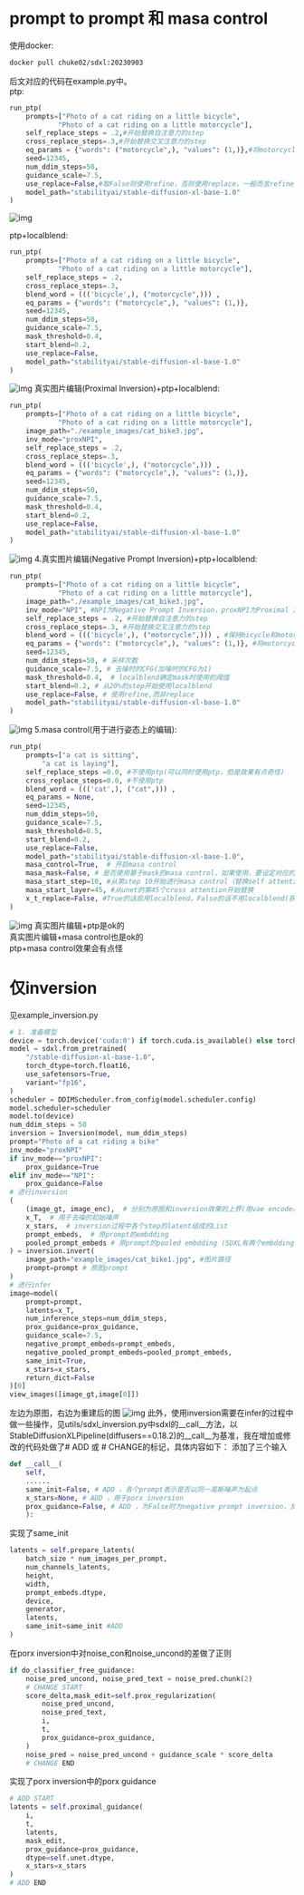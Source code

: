 # prompt to prompt 和 masa control
使用docker:
```dockerfile
docker pull chuke02/sdxl:20230903
```
后文对应的代码在example.py中。    
ptp:

```python
run_ptp(
    prompts=["Photo of a cat riding on a little bicycle",
            "Photo of a cat riding on a little motorcycle"],
    self_replace_steps = .2,#开始替换自注意力的step
    cross_replace_steps=.3,#开始替换交叉注意力的step
    eq_params = {"words": ("motorcycle",), "values": (1,)},#将motorcycle对应的cross attention乘1
    seed=12345,
    num_ddim_steps=50,
    guidance_scale=7.5,
    use_replace=False,#取False则使用refine，否则使用replace，一般而言refine效果更佳
    model_path="stabilityai/stable-diffusion-xl-base-1.0"
)
```

![img](markdown/img_2023-08-13_10-56-31.jpg)

ptp+localblend:

```python
run_ptp(
    prompts=["Photo of a cat riding on a little bicycle",
            "Photo of a cat riding on a little motorcycle"],
    self_replace_steps = .2,
    cross_replace_steps=.3,
    blend_word = ((('bicycle',), ("motorcycle",))) ,
    eq_params = {"words": ("motorcycle",), "values": (1,)},
    seed=12345,
    num_ddim_steps=50,
    guidance_scale=7.5,
    mask_threshold=0.4,
    start_blend=0.2,
    use_replace=False,
    model_path="stabilityai/stable-diffusion-xl-base-1.0"
)
```
![img](markdown/img_2023-08-13_10-56-53.jpg)
真实图片编辑(Proximal Inversion)+ptp+localblend:
```python
run_ptp(
    prompts=["Photo of a cat riding on a little bicycle",
            "Photo of a cat riding on a little motorcycle"],
    image_path="./example_images/cat_bike3.jpg",
    inv_mode="proxNPI",
    self_replace_steps = .2,
    cross_replace_steps=.3,
    blend_word = ((('bicycle',), ("motorcycle",))) ,
    eq_params = {"words": ("motorcycle",), "values": (1,)},
    seed=12345,
    num_ddim_steps=50,
    guidance_scale=7.5,
    mask_threshold=0.4,
    start_blend=0.2,
    use_replace=False,
    model_path="stabilityai/stable-diffusion-xl-base-1.0"
)
```
![img](markdown/img_2023-08-13_10-57-22.jpg)
4.真实图片编辑(Negative Prompt Inversion)+ptp+localblend:
```python
run_ptp(
    prompts=["Photo of a cat riding on a little bicycle",
            "Photo of a cat riding on a little motorcycle"],
    image_path="./example_images/cat_bike3.jpg",
    inv_mode="NPI", #NPI为Negative Prompt Inversion，proxNPI为Proximal Inversion
    self_replace_steps = .2, #开始替换自注意力的step
    cross_replace_steps=.3, #开始替换交叉注意力的step
    blend_word = ((('bicycle',), ("motorcycle",))) , #保持bicycle和motorcycle并集以外的部分不被编辑
    eq_params = {"words": ("motorcycle",), "values": (1,)}, #将motorcycle对应的cross atten map*1
    seed=12345,
    num_ddim_steps=50, # 采样次数
    guidance_scale=7.5, # 去噪时的CFG(加噪时的CFG为1)
    mask_threshold=0.4,  # localblend确定mask时使用的阈值
    start_blend=0.2, # 从20%的step开始使用localblend
    use_replace=False, # 使用refine,而非replace
    model_path="stabilityai/stable-diffusion-xl-base-1.0"
)
```
![img](markdown/img_2023-08-13_10-57-50.jpg)
5.masa control(用于进行姿态上的编辑):
```python
run_ptp(
    prompts=["a cat is sitting",
        "a cat is laying"],
    self_replace_steps =0.0, #不使用ptp(可以同时使用ptp，但是效果有点奇怪)
    cross_replace_steps=0.0, #不使用ptp
    blend_word = ((('cat',), ("cat",))) ,
    eq_params = None,
    seed=12345,
    num_ddim_steps=50,
    guidance_scale=7.5,
    mask_threshold=0.5,
    start_blend=0.2,
    use_replace=False,
    model_path="stabilityai/stable-diffusion-xl-base-1.0",
    masa_control=True,  # 开启masa control
    masa_mask=False, # 是否使用基于mask的masa control，如果使用，要设定对应的blend_word,有时候似乎有bug?
    masa_start_step=10, #从第step 10开始进行masa control（替换self attention的 kv） 
    masa_start_layer=45, #从unet的第45个cross attention开始替换
    x_t_replace=False, #True的话启用localblend，False的话不用localblend(获取mask但不进行x_t的替换)
)
```
![img](markdown/img_2023-09-13_14-53-52.jpg)
真实图片编辑+ptp是ok的  
真实图片编辑+masa control也是ok的  
ptp+masa control效果会有点怪  
# 仅inversion
见example_inversion.py
```python
# 1. 准备模型
device = torch.device('cuda:0') if torch.cuda.is_available() else torch.device('cpu')
model = sdxl.from_pretrained(
    "/stable-diffusion-xl-base-1.0", 
    torch_dtype=torch.float16,
    use_safetensors=True, 
    variant="fp16", 
)
scheduler = DDIMScheduler.from_config(model.scheduler.config)
model.scheduler=scheduler
model.to(device)
num_ddim_steps = 50
inversion = Inversion(model, num_ddim_steps)
prompt="Photo of a cat riding a bike"
inv_mode="proxNPI"
if inv_mode=="proxNPI":
    prox_guidance=True
elif inv_mode=="NPI":
    prox_guidance=False
# 进行inversion
(
    (image_gt, image_enc),  # 分别为原图和inversion效果的上界(用vae encode后立刻decode出来)
    x_T,  # 用于去噪的初始噪声
    x_stars,  # inversion过程中各个step的latent组成的List
    prompt_embeds,  # 原prompt的embdding
    pooled_prompt_embeds # 原prompt的pooled embdding (SDXL有两个embdding)
) = inversion.invert(
    image_path="example_images/cat_bike1.jpg", #图片路径
    prompt=prompt # 原图prompt
)
# 进行infer
image=model(
    prompt=prompt,
    latents=x_T,
    num_inference_steps=num_ddim_steps,
    prox_guidance=prox_guidance, 
    guidance_scale=7.5,
    negative_prompt_embeds=prompt_embeds,
    negative_pooled_prompt_embeds=pooled_prompt_embeds,
    same_init=True,
    x_stars=x_stars,
    return_dict=False
)[0]
view_images([image_gt,image[0]])
```
左边为原图，右边为重建后的图
![img](markdown/img_2023-08-22_15-17-44.jpg)
此外，使用inversion需要在infer的过程中做一些操作，见utils/sdxl_inversion.py中sdxl的__call__方法，以StableDiffusionXLPipeline(diffusers==0.18.2)的__call__为基准，我在增加或修改的代码处做了# ADD 或 # CHANGE的标记，具体内容如下：
添加了三个输入
```python
def __call__(
    self,
    ......
    same_init=False, # ADD ，各个prompt表示是否以同一高斯噪声为起点
    x_stars=None, # ADD ，用于porx inversion
    prox_guidance=False, # ADD ，为False时为negative prompt inversion，反之为porx inversion
    ):
```
实现了same_init
```python
latents = self.prepare_latents(
    batch_size * num_images_per_prompt,
    num_channels_latents,
    height,
    width,
    prompt_embeds.dtype,
    device,
    generator,
    latents,
    same_init=same_init #ADD
)
```
在porx inversion中对noise_con和noise_uncond的差做了正则
```python
if do_classifier_free_guidance:
    noise_pred_uncond, noise_pred_text = noise_pred.chunk(2)
    # CHANGE START
    score_delta,mask_edit=self.prox_regularization(
        noise_pred_uncond,
        noise_pred_text,
        i,
        t,
        prox_guidance=prox_guidance,
    )
    noise_pred = noise_pred_uncond + guidance_scale * score_delta
    # CHANGE END
```
实现了porx inversion中的porx guidance
```python
# ADD START
latents = self.proximal_guidance(
    i,
    t,
    latents,
    mask_edit,
    prox_guidance=prox_guidance,
    dtype=self.unet.dtype,
    x_stars=x_stars
)
# ADD END
```